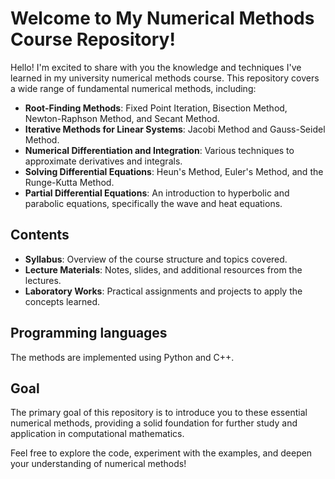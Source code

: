 # Welcome to My Numerical Methods Course Repository!

Hello! I'm excited to share with you the knowledge and techniques I've learned in my university numerical methods course. This repository covers a wide range of fundamental numerical methods, including:

- **Root-Finding Methods**: Fixed Point Iteration, Bisection Method, Newton-Raphson Method, and Secant Method.
- **Iterative Methods for Linear Systems**: Jacobi Method and Gauss-Seidel Method.
- **Numerical Differentiation and Integration**: Various techniques to approximate derivatives and integrals.
- **Solving Differential Equations**: Heun's Method, Euler's Method, and the Runge-Kutta Method.
- **Partial Differential Equations**: An introduction to hyperbolic and parabolic equations, specifically the wave and heat equations.

## Contents
- **Syllabus**: Overview of the course structure and topics covered.
- **Lecture Materials**: Notes, slides, and additional resources from the lectures.
- **Laboratory Works**: Practical assignments and projects to apply the concepts learned.

## Programming languages
The methods are implemented using Python and C++.

## Goal
The primary goal of this repository is to introduce you to these essential numerical methods, providing a solid foundation for further study and application in computational mathematics.

Feel free to explore the code, experiment with the examples, and deepen your understanding of numerical methods!
